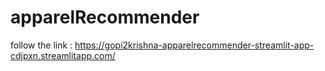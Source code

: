 # apparelRecommender

follow the link : https://gopi2krishna-apparelrecommender-streamlit-app-cdjpxn.streamlitapp.com/

